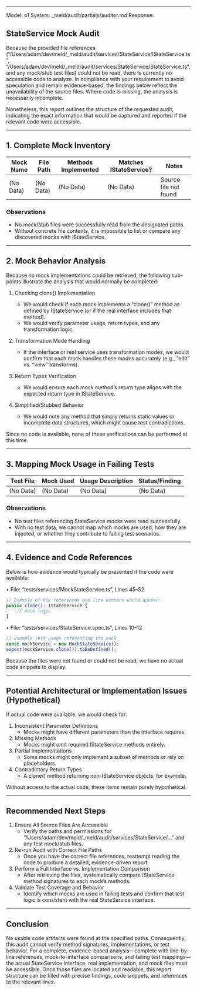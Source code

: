 -------------------------
Model: o1
System: _meld/audit/partials/auditor.md
Response:
## StateService Mock Audit

Because the provided file references (“/Users/adam/dev/meld/_meld/audit/services/StateService/IStateService.ts”, “/Users/adam/dev/meld/_meld/audit/services/StateService/StateService.ts”, and any mock/stub test files) could not be read, there is currently no accessible code to analyze. In compliance with your requirement to avoid speculation and remain evidence-based, the findings below reflect the unavailability of the source files. Where code is missing, the analysis is necessarily incomplete.

Nonetheless, this report outlines the structure of the requested audit, indicating the exact information that would be captured and reported if the relevant code were accessible.

---

## 1. Complete Mock Inventory

| Mock Name       | File Path              | Methods Implemented         | Matches IStateService?       | Notes                         |
|-----------------|------------------------|-----------------------------|------------------------------|-------------------------------|
| (No Data)       | (No Data)             | (No Data)                   | (No Data)                    | Source file not found         |

### Observations
- No mock/stub files were successfully read from the designated paths.  
- Without concrete file contents, it is impossible to list or compare any discovered mocks with IStateService.  

---

## 2. Mock Behavior Analysis

Because no mock implementations could be retrieved, the following sub-points illustrate the analysis that would normally be completed:

1. Checking clone() Implementation  
   - We would check if each mock implements a “clone()” method as defined by IStateService (or if the real interface includes that method).  
   - We would verify parameter usage, return types, and any transformation logic.

2. Transformation Mode Handling  
   - If the interface or real service uses transformation modes, we would confirm that each mock handles these modes accurately (e.g., “edit” vs. “view” transforms).

3. Return Types Verification  
   - We would ensure each mock method’s return type aligns with the expected return type in IStateService.

4. Simplified/Stubbed Behavior  
   - We would note any method that simply returns static values or incomplete data structures, which might cause test contradictions.

Since no code is available, none of these verifications can be performed at this time.

---

## 3. Mapping Mock Usage in Failing Tests

| Test File                | Mock Used        | Usage Description        | Status/Finding                          |
|--------------------------|------------------|--------------------------|-----------------------------------------|
| (No Data)               | (No Data)        | (No Data)                | (No Data)                               |

### Observations
- No test files referencing StateService mocks were read successfully.  
- With no test data, we cannot map which mocks are used, how they are injected, or whether they contribute to failing test scenarios.  

---

## 4. Evidence and Code References

Below is how evidence would typically be presented if the code were available:

• File: “tests/services/MockStateService.ts”, Lines 45–52  
  ```ts
  // Example of how references and line numbers would appear:
  public clone(): IStateService {
      // mock logic
  }
  ```
• File: “tests/services/StateService.spec.ts”, Lines 10–12  
  ```ts
  // Example test usage referencing the mock
  const mockService = new MockStateService();
  expect(mockService.clone()).toBeDefined();
  ```

Because the files were not found or could not be read, we have no actual code snippets to display.

---

## Potential Architectural or Implementation Issues (Hypothetical)

If actual code were available, we would check for:

1. Inconsistent Parameter Definitions  
   - Mocks might have different parameters than the interface requires.  
2. Missing Methods  
   - Mocks might omit required IStateService methods entirely.  
3. Partial Implementations  
   - Some mocks might only implement a subset of methods or rely on placeholders.  
4. Contradictory Return Types  
   - A clone() method returning non-IStateService objects, for example.  

Without access to the actual code, these items remain purely hypothetical.

---

## Recommended Next Steps

1. Ensure All Source Files Are Accessible  
   - Verify the paths and permissions for “/Users/adam/dev/meld/_meld/audit/services/StateService/…” and any test mock/stub files.  
2. Re-run Audit with Correct File Paths  
   - Once you have the correct file references, reattempt reading the code to produce a detailed, evidence-driven report.  
3. Perform a Full Interface vs. Implementation Comparison  
   - After retrieving the files, systematically compare IStateService method signatures to each mock’s methods.  
4. Validate Test Coverage and Behavior  
   - Identify which mocks are used in failing tests and confirm that test logic is consistent with the real StateService interface.

---

## Conclusion

No usable code artifacts were found at the specified paths. Consequently, this audit cannot verify method signatures, implementations, or test behavior. For a complete, evidence-based analysis—complete with line-by-line references, mock-to-interface comparisons, and failing test mappings—the actual StateService interface, real implementation, and mock files must be accessible. Once those files are located and readable, this report structure can be filled with precise findings, code snippets, and references to the relevant lines.
